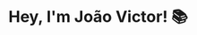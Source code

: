 # Hey, I'm João Victor! :books:

<!-- [See this content in portuguese](https://github.com/SamuelBFavarin/SamuelBFavarin/blob/master/README.md) | [See my english resume :page_facing_up:](https://docs.google.com/document/d/1Sk5FmRVJ_zdNIYH7NbtLa3vyvaOFEeQ6s2eA7tVut80/edit?usp=sharing)

I'm Samuel Favarin, I have a Bacharel Degree in Computer Science, and currently, I work as a Software Engineer at Conecta Nuvem. I started programming at 15 years old, and since then, I worked with many technologies for desktop, web, and mobile development. I worked with Delphi, C++, Java, Javascript (Jquery, Vue, Cordova, React Native), PHP, Python (Flask, Django, Matplotlib, Scikit-learn, Pandas), MySQL, Postgress, Google Datastore, BigQuery, Google Cloud.

Today, I'm focusing to improve my code quality skills, applying unit tests, code refactoring, and design partners.

## Social Media :raising_hand:

 - Follow me on [Linkedin](https://www.linkedin.com/in/samuelbratifavarin/) and let's talk!
 - This is my [Github](https://github.com/SamuelBFavarin) where I post my open source projects.
 - My e-mail is favarin.dev@gmail.com, feel free to send me a message.

## My job projects :wrench:

In my career, I have worked on several projects, among which I like to highlight:

### Pulses Project ([Link](https://www.pulses.com.br/produtos/plataforma-pulses))
Pulses is a web tool to monitor the climate and the engagement of employees in organizations. In this project, I was responsible for the  Pulses Performance application development, using Cordova, Vue.js, and PHP. The application was hybrid and could be used on Android, IOS, and Web.

### Projeto Conecta Suite ([Link](https://app.conectasuite.com/login))
Conecta Suite is a web application designed to empower GSuite administrators with tools that facilitate the management of their users' accounts. The project was developed using Vue.js on the Front-end, Python (Flask) on the Back-end, and is hosted on Google Cloud Platform, using technologies such as App Engine, DataStore, Firebase Host, Cloud Functions, BigQuery, and Cloud Tasks.

### Projeto Pulses People Analytics ([Link](https://siaiap32.univali.br/seer/index.php/acotb/article/view/16722/0))
Applying data mining and artificial intelligence, I answered questions and created models to predict questions such as, "Attributes that most impact employee engagement", "Attributes that most impact employees to be happy" , " Factors that impact employee turnover ". I used Python with the libraries, Matplotlib, Scikit-learn, Pandas, and Numpy. The project generated a publication on Computer on the Beach 2020.

## Open Source Projects (Highlights) :hammer:
### Presidentsum ([Link](https://presidentsum.com/))
Presidentsum is a tool that creates "Lorem Ipsum" with famous phrases from recent Brazilian and American presidents. It was developed with Vue.js.

### Gui Grafos ([Link](https://github.com/SamuelBFavarin/Grafos-GUI))
A web tool for education that provides a graphical interface to generate data structures in graphs and apply the classic algorithms. The project developed with Javascript.

### Face Detector ([Link](https://github.com/SamuelBFavarin/faceDetect))
Tool developed with Python and OpenCV to detect faces and apply fun filters in real-time.

See all Open Source Projects [here](https://github.com/SamuelBFavarin?tab=repositories)


## Achievements :trophy:

### TuApp 2015 finalist in Valparaíso, Chile
My team and I were finalists in the University Apps Tournament. We developed the MVP of an Android Application to help tourists find better sights, hotels, restaurants, and events.

### Paper in Computer on the Beach 2020
The project was developed jointly with Pulses and the University of the Itajaí Valley, to apply data mining and artificial intelligence techniques in the area of ​​people management. [Click here to view the paper](https://siaiap32.univali.br/seer/index.php/acotb/article/view/16722/0)

### Teacher of the course "Introduction to Python" and the course "Creating web applications with Flask".

The target audience was Computer Science, Internet Systems, and Computer Engineering students. The courses were hosted at UNIVALI in 2019.

### Talker in Conecta Talks
I did two internal talks at Conecta Nuvem, the first was "artificial intelligence and its applications" and the second "an introduction to programming logic".

## I recommend these books :book:

 - Clean Code, by Robert Cecil Martin;
 - Clean Architecture, by Robert Cecil Martin;
 - Learning Python Design Patterns, by Chetan Giridhar;
 - Classical Computer Science Problems in Python, by David Koper;
 - Data Science from Scratch, by Joel Grus;
 - Refactoring: Improving the Design of Existing Codes, by Martin Fowler. -->



<!--
**J040/J040** is a ✨ _special_ ✨ repository because its `README.md` (this file) appears on your GitHub profile.

Here are some ideas to get you started:

- 🔭 I’m currently working on ...
- 🌱 I’m currently learning ...
- 👯 I’m looking to collaborate on ...
- 🤔 I’m looking for help with ...
- 💬 Ask me about ...
- 📫 How to reach me: ...
- 😄 Pronouns: ...
- ⚡ Fun fact: ...
-->
